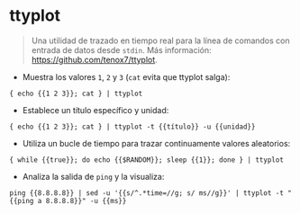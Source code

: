 # ttyplot

> Una utilidad de trazado en tiempo real para la línea de comandos con entrada de datos desde `stdin`.
> Más información: <https://github.com/tenox7/ttyplot>.

- Muestra los valores `1`, `2` y `3` (`cat` evita que ttyplot salga):

`{ echo {{1 2 3}}; cat } | ttyplot`

- Establece un título específico y unidad:

`{ echo {{1 2 3}}; cat } | ttyplot -t {{título}} -u {{unidad}}`

- Utiliza un bucle de tiempo para trazar continuamente valores aleatorios:

`{ while {{true}}; do echo {{$RANDOM}}; sleep {{1}}; done } | ttyplot`

- Analiza la salida de `ping` y la visualiza:

`ping {{8.8.8.8}} | sed -u '{{s/^.*time=//g; s/ ms//g}}' | ttyplot -t "{{ping a 8.8.8.8}}" -u {{ms}}`
